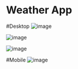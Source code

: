 <h1>Weather App</h1>

#Desktop
![image](https://github.com/abhistark007/Weather-App/assets/58290134/812781d0-a328-46e8-8c39-e64b99c2a5eb)

![image](https://github.com/abhistark007/Weather-App/assets/58290134/b5b38b5e-5fa5-4454-9ce0-f2fca370cc3a)

![image](https://github.com/abhistark007/Weather-App/assets/58290134/b83a28ba-1ece-4aa0-95a6-a74b371af406)



#Mobile
![image](https://github.com/abhistark007/Weather-App/assets/58290134/daeb236a-7cd8-4c81-9007-e383f2915cb1)
